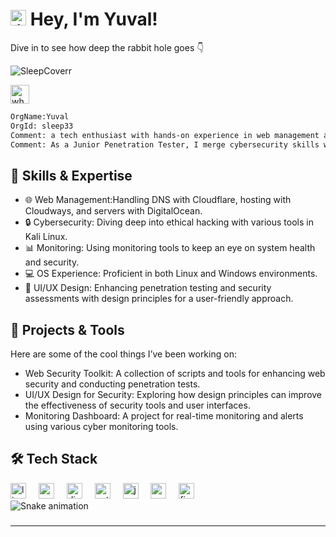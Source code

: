 

<h1 align="left">
  <div align="left">
    <img src="https://cdn.jsdelivr.net/gh/devicons/devicon/icons/linux/linux-original.svg" height="25" alt="linux logo"/>
    Hey, I'm Yuval!
  </div>
</h1>

<p>Dive in to see how deep the rabbit hole goes 👇</p>

![SleepCoverr](https://github.com/user-attachments/assets/037a1692-b7a6-4f05-abdf-11b5f4941285)

<img src="https://who.is/static/images/whois-logo.svg" height="30" alt="whois logo"/>


```html
OrgName:Yuval
OrgId: sleep33
Comment: a tech enthusiast with hands-on experience in web management and a growing expertise in penetration testing.
Comment: As a Junior Penetration Tester, I merge cybersecurity skills with practical web infrastructure knowledge to secure and optimize digital spaces.
```


<h2>🔧 Skills & Expertise</h2>
<ul>
  <li>🌐 Web Management:Handling DNS with Cloudflare, hosting with Cloudways, and servers with DigitalOcean.</li>
  <li>🔒 Cybersecurity: Diving deep into ethical hacking with various tools in Kali Linux.</li>
  <li>📊 Monitoring: Using monitoring tools to keep an eye on system health and security.</li>
  <li>💻 OS Experience: Proficient in both Linux and Windows environments.</li>
  <li>🎨 UI/UX Design: Enhancing penetration testing and security assessments with design principles for a user-friendly approach.</li>
</ul>

<h2>🚀 Projects & Tools</h2>
<p>Here are some of the cool things I’ve been working on:</p>
<ul>
  <li>Web Security Toolkit: A collection of scripts and tools for enhancing web security and conducting penetration tests.</li>
  <li>UI/UX Design for Security: Exploring how design principles can improve the effectiveness of security tools and user interfaces.</li>
  <li>Monitoring Dashboard: A project for real-time monitoring and alerts using various cyber monitoring tools.</li>
</ul>

<h2 align="left">🛠️ Tech Stack</h2>

<div align="left">
  <img src="https://cdn.jsdelivr.net/gh/devicons/devicon/icons/linux/linux-original.svg" height="25" alt="linux logo" />
  <img width="12" />
  <img src="https://cdn.jsdelivr.net/gh/devicons/devicon/icons/wordpress/wordpress-original.svg" height="25" alt="wordpress logo" />
  <img width="12" />
  <img src="https://cdn.jsdelivr.net/gh/devicons/devicon/icons/digitalocean/digitalocean-original.svg" height="25" alt="digitalocean logo" />
  <img width="12" />
  <img src="https://cdn.jsdelivr.net/gh/devicons/devicon/icons/python/python-original.svg" height="25" alt="python logo" />
  <img width="12" />
  <img src="https://cdn.jsdelivr.net/gh/devicons/devicon/icons/javascript/javascript-original.svg" height="25" alt="javascript logo" />
  <img width="12" />
  <img src="https://cdn.jsdelivr.net/gh/devicons/devicon/icons/mysql/mysql-original.svg" height="25" alt="mysql logo" />
  <img width="12" />
  <img src="https://cdn.jsdelivr.net/gh/devicons/devicon/icons/figma/figma-original.svg" height="25" alt="figma logo" />
</div>

<img src="https://raw.githubusercontent.com/sleep33/sleep33/output/snake.svg" alt="Snake animation" />

###
---
